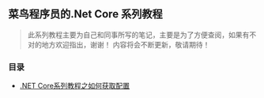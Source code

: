 ## 菜鸟程序员的.Net Core 系列教程
> 此系列教程主要为自己和同事所写的笔记，主要是为了方便查阅，如果有不对的地方欢迎指出，谢谢！
> 内容将会不断更新，敬请期待！
### 目录

* [.NET Core系列教程之如何获取配置](#net-core系列教程之如何获取配置)
